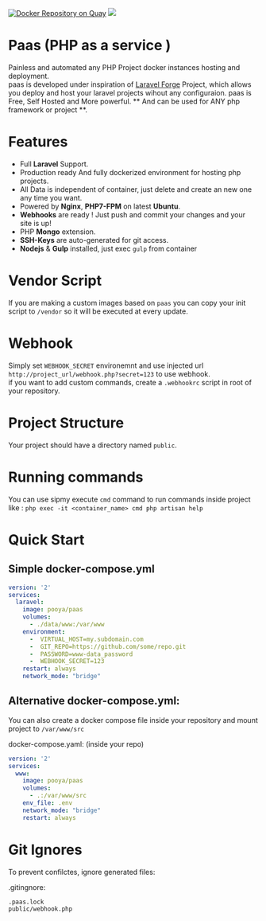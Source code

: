 [![Docker Repository on Quay](https://quay.io/repository/pooya/paas/status "Docker Repository on Quay")](https://quay.io/repository/pooya/paas)
[![](https://badge.imagelayers.io/pooya/paas:latest.svg)](https://imagelayers.io/?images=pooya/paas:latest 'Get your own badge on imagelayers.io')


# Paas (PHP as a service )
Painless and automated any PHP Project docker instances hosting and deployment.   
paas is developed under inspiration of [Laravel Forge](https://forge.laravel.com) Project, which allows you deploy and host your laravel projects wihout any configuraion. paas is Free, Self Hosted and More powerful. ** And can be used for ANY php framework or project **.
  
# Features
- Full **Laravel** Support.
- Production ready And fully dockerized environment for hosting php projects.
- All Data is independent of container, just delete and create an new one any time you want.
- Powered by **Nginx**, **PHP7-FPM** on latest **Ubuntu**.
- **Webhooks** are ready ! Just push and commit your changes and your site is up!
- PHP **Mongo** extension.
- **SSH-Keys** are auto-generated for git access.
- **Nodejs** & **Gulp** installed, just exec `gulp` from container

# Vendor Script

If you are making a custom images based on `paas` you can copy your init script to `/vendor` so it will be executed at every update.

# Webhook

Simply set `WEBHOOK_SECRET` environemnt and use injected url `http://project_url/webhook.php?secret=123` to use webhook.   
if you want to add custom commands, create a `.webhookrc` script in root of your repository.  

# Project Structure

Your project should have a directory named ```public```.

# Running commands

You can use sipmy execute ```cmd``` command to run commands inside project like :
``` php exec -it <container_name> cmd php artisan help ```

# Quick Start

## Simple docker-compose.yml

```yaml
version: '2'
services:
  laravel:
    image: pooya/paas
    volumes:
      - ./data/www:/var/www
    environment:
      -  VIRTUAL_HOST=my.subdomain.com
      -  GIT_REPO=https://github.com/some/repo.git
      -  PASSWORD=www-data_password
      -  WEBHOOK_SECRET=123
    restart: always
    network_mode: "bridge"
```

## Alternative docker-compose.yml:  
You can also create a docker compose file inside your repository and mount project to `/var/www/src`
   
docker-compose.yaml: (inside your repo)
```yaml
version: '2'
services:
  www:
    image: pooya/paas
    volumes:
      - .:/var/www/src
    env_file: .env
    network_mode: "bridge"
    restart: always
```
   
# Git Ignores
To prevent confilctes, ignore generated files:
  
.gitingnore:
```
.paas.lock
public/webhook.php
```
